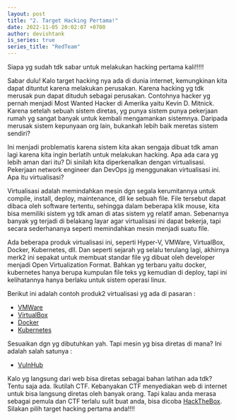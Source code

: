 ```yaml
---
layout: post
title: "2. Target Hacking Pertama!"
date: 2022-11-05 20:02:07 +0700
author: devishtank
is_series: true
series_title: "RedTeam"
---
```


Siapa yg sudah tdk sabar untuk melakukan hacking pertama kali!!!!!

Sabar dulu! Kalo target hacking nya ada di dunia internet, kemungkinan kita dapat dituntut karena melakukan perusakan. Karena hacking yg tdk merusak pun dapat dituduh sebagai perusakan. Contohnya hacker yg pernah menjadi Most Wanted Hacker di Amerika yaitu Kevin D. Mitnick. Karena setelah sebuah sistem diretas, yg punya sistem punya pekerjaan rumah yg sangat banyak untuk kembali mengamankan sistemnya. Daripada merusak sistem kepunyaan org lain, bukankah lebih baik meretas sistem sendiri?

Ini menjadi problematis karena sistem kita akan sengaja dibuat tdk aman lagi karena kita ingin berlatih untuk melakukan hacking. Apa ada cara yg lebih aman dari itu? Di sinilah kita diperkenalkan dengan virtualisasi. Pekerjaan network engineer dan DevOps jg menggunakan virtualisasi ini. Apa itu virtualisasi?

Virtualisasi adalah memindahkan mesin dgn segala kerumitannya untuk compile, install, deploy, maintenance, dll ke sebuah file. File tersebut dapat dibaca oleh software tertentu, sehingga dalam beberapa klik mouse, kita bisa memiliki sistem yg tdk aman di atas sistem yg relatif aman. Sebenarnya banyak yg terjadi di belakang layar agar virtualisasi ini dapat bekerja, tapi secara sederhananya seperti memindahkan mesin menjadi suatu file.

Ada beberapa produk virtualisasi ini, seperti Hyper-V, VMWare, VirtualBox, Docker, Kubernetes, dll. Dan seperti sejarah yg selalu terulang lagi, akhirnya merk2 ini sepakat untuk membuat standar file yg dibuat oleh developer menjadi Open Virtualization Format. Bahkan yg terbaru yaitu docker, kubernetes hanya berupa kumpulan file teks yg kemudian di deploy, tapi ini kelihatannya hanya berlaku untuk sistem operasi linux.

Berikut ini adalah contoh produk2 virtualisasi yg ada di pasaran :
- [VMWare](https://www.vmware.com)
- [VirtualBox](https://www.virtualbox.org)
- [Docker](https://www.docker.com)
- [Kubernetes](https://kubernetes.io)

Sesuaikan dgn yg dibutuhkan yah. Tapi mesin yg bisa diretas di mana? Ini adalah salah satunya :
- [VulnHub](https://www.vulnhub.com)

Kalo yg langsung dari web bisa diretas sebagai bahan latihan ada tdk? Tentu saja ada. Ikutilah CTF. Kebanyakan CTF menyediakan web di internet untuk bisa langsung diretas oleh banyak orang. Tapi kalau anda merasa sebagai pemula dan CTF terlalu sulit buat anda, bisa dicoba [HackTheBox](https://www.hackthebox.com). Silakan pilih target hacking pertama anda!!!!